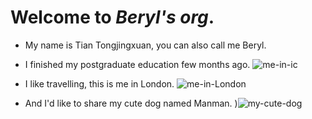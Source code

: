 # Welcome to *Beryl's org*.

- My name is Tian Tongjingxuan, you can also call me Beryl.

- I finished my postgraduate education few months ago.
![me-in-ic](https://user-images.githubusercontent.com/97294256/149294838-271e673e-0c9e-4a5c-a7be-9f1ebee04570.jpg）
)

- I like travelling, this is me in London.
![me-in-London](https://user-images.githubusercontent.com/97294256/149294849-17a65973-defd-4cae-807e-098607df444b.jpg)


- And I'd like to share my cute dog named Manman.
)![my-cute-dog](https://user-images.githubusercontent.com/97294256/149294853-2640af73-012a-4647-b1ad-acbfb7f133a8.jpg)
